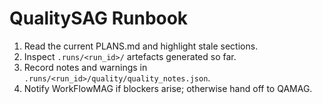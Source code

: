 # QualitySAG Runbook

1. Read the current PLANS.md and highlight stale sections.
2. Inspect `.runs/<run_id>/` artefacts generated so far.
3. Record notes and warnings in `.runs/<run_id>/quality/quality_notes.json`.
4. Notify WorkFlowMAG if blockers arise; otherwise hand off to QAMAG.
